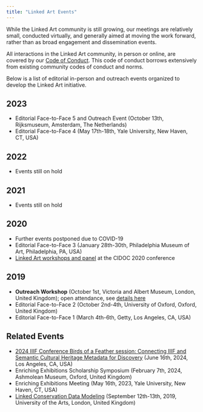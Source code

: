 ```yaml
---
title: "Linked Art Events"
---
```


While the Linked Art community is still growing, our meetings are relatively small, conducted virtually, and generally aimed at moving the work forward, rather than as broad engagement and dissemination events. 

All interactions in the Linked Art community, in person or online, are covered by our [Code of Conduct](/community/conduct/). This code of conduct borrows extensively from existing community codes of conduct and norms.

Below is a list of editorial in-person and outreach events organized to develop the Linked Art initiative.

## 2023

* Editorial Face-to-Face 5 and Outreach Event (October 13th, Rijksmuseum, Amsterdam, The Netherlands)
* Editorial Face-to-Face 4 (May 17th-18th, Yale University, New Haven, CT, USA)

## 2022

* Events still on hold

## 2021 

* Events still on hold

## 2020

* Further events postponed due to COVID-19
* Editorial Face-to-Face 3 (January 28th-30th, Philadelphia Museum of Art, Philadelphia, PA, USA)
* [Linked Art workshops and panel](2020/cidoc) at the CIDOC 2020 conference

## 2019

* **Outreach Workshop** (October 1st, Victoria and Albert Museum, London, United Kingdom); open attendance, see [details here](2019/outreach_london)
* Editorial Face-to-Face 2 (October 2nd-4th, University of Oxford, Oxford, United Kingdom)
* Editorial Face-to-Face 1 (March 4th-6th, Getty, Los Angeles, CA, USA)

## Related Events

* [2024 IIIF Conference Birds of a Feather session: Connecting IIIF and Semantic Cultural Heritage Metadata for Discovery](https://iiif.io/event/2024/los-angeles/schedule/#106) (June 16th, 2024, Los Angeles, CA, USA)
* Enriching Exhibitions Scholarship Symposium (February 7th, 2024, Ashmolean Museum, Oxford, United Kingdom)
* Enriching Exhibitions Meeting (May 16th, 2023, Yale University, New Haven, CT, USA)
* [Linked Conservation Data Modeling](https://www.ligatus.org.uk/lcd/meeting/19) (September 12th-13th, 2019, University of the Arts, London, United Kingdom)